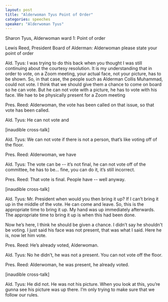 ```yaml
---
layout: post
title: "Alderwoman Tyus Point of Order"
categories: speeches
speaker: "Alderwoman Tyus"
---
```


Sharon Tyus, Alderwoman ward 1: Point of order

Lewis Reed, President Board of Alderman: Alderwoman please state your point of order

Ald. Tyus: I was trying to do this back when you thought I was still continuing about the courtesy resolution. It is my understanding that in order to vote, on a Zoom meeting, your actual face, not your picture, has to be shown. So, in that case, the people such as Alderman Collis Muhammad, could not vote. I think that we should give them a chance to come on board so he can vote. But he can not vote with a picture, he has to vote with his face. We hae to be physically present for a Zoom meeting

Pres. Reed: Alderwoman, the vote has been called on that issue, so that vote has been called.

Ald. Tyus: He can not vote and 

[inaudible cross-talk]

Ald. Tyus: We can not vote if there is not a person, that’s like voting off of the floor.

Pres. Reed: Alderwoman, we have

Ald. Tyus: The vote can be -- it’s not final, he can not vote off of the committee, he has to be… fine, you can do it, it’s still incorrect.

Pres. Reed: That vote is final. People have -- well anyway.

[inaudible cross-talk]

Ald. Tyus: Mr. President when would you then bring it up? If I can’t bring it up in the middle of the vote. He can come and leave. So, this is the appropriate time to bring it up. My hand was up immediately afterwards. The appropriate time to bring it up is when this had been done. 

Now he’s here, I think he should be given a chance. I didn’t say he shouldn't be voting. I just said his face was not present, that was what I said. Here he is, now let him vote.

Pres. Reed: He’s already voted, Alderwoman.

Ald. Tyus: No he didn’t, he was not a present. You can not vote off the floor. 

Pres. Reed: Alderwoman, he was present, he already voted.

[inaudible cross-talk]

Ald. Tyus: He did not. He was not his picture. When you look at this, you’re gunna see his picture was up there. I’m only trying to make sure that we follow our rules.


